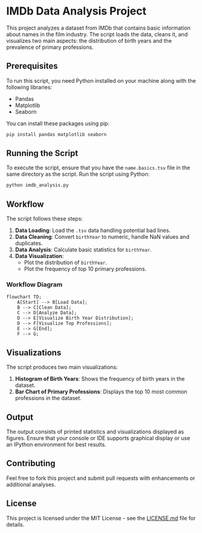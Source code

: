 
# IMDb Data Analysis Project

This project analyzes a dataset from IMDb that contains basic information about names in the film industry. The script loads the data, cleans it, and visualizes two main aspects: the distribution of birth years and the prevalence of primary professions.

## Prerequisites

To run this script, you need Python installed on your machine along with the following libraries:
- Pandas
- Matplotlib
- Seaborn

You can install these packages using pip:

```bash
pip install pandas matplotlib seaborn
```

## Running the Script

To execute the script, ensure that you have the `name.basics.tsv` file in the same directory as the script. Run the script using Python:

```bash
python imdb_analysis.py
```

## Workflow

The script follows these steps:

1. **Data Loading**: Load the `.tsv` data handling potential bad lines.
2. **Data Cleaning**: Convert `birthYear` to numeric, handle NaN values and duplicates.
3. **Data Analysis**: Calculate basic statistics for `birthYear`.
4. **Data Visualization**:
    - Plot the distribution of `birthYear`.
    - Plot the frequency of top 10 primary professions.

### Workflow Diagram

```mermaid
flowchart TD;
    A[Start] --> B[Load Data];
    B --> C[Clean Data];
    C --> D[Analyze Data];
    D --> E[Visualize Birth Year Distribution];
    D --> F[Visualize Top Professions];
    E --> G[End];
    F --> G;
```

## Visualizations

The script produces two main visualizations:

1. **Histogram of Birth Years**: Shows the frequency of birth years in the dataset.
2. **Bar Chart of Primary Professions**: Displays the top 10 most common professions in the dataset.

## Output

The output consists of printed statistics and visualizations displayed as figures. Ensure that your console or IDE supports graphical display or use an IPython environment for best results.

## Contributing

Feel free to fork this project and submit pull requests with enhancements or additional analyses.

## License

This project is licensed under the MIT License - see the [LICENSE.md](LICENSE.md) file for details.
